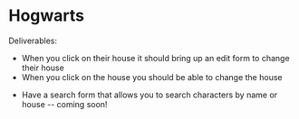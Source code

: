 # Hogwarts

Deliverables:

<!-- - Have an index that lists out each character by showing their image1, their name, and their house -->
- When you click on their house it should bring up an edit form to change their house
- When you click on the house you should be able to change the house
<!-- - Have 4 sections underneath the list that shows each Hogwarts house (Gryffindor, Slytherin, HufflePuff, Ravenclaw) as well as the image2 for the characters who belong to those houses -->
<!-- - Have a form to add characters on submit ✅ -->
<!-- - When you click on a character's image in the "House" section of the page it should display the character's name, house, role, and age.  -->
- Have a search form that allows you to search characters by name or house -- coming soon!
